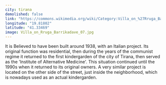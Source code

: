 ```yaml
---
city: tirana
demolished: false
link: "https://commons.wikimedia.org/wiki/Category:Villa_on_%27Rruga_Barrikadave%27"
longitude: "19.81802"
latitude: "41.33469"
image: Villa_on_Rruga_Barrikadave_07.jpg
---
```

It is Believed to have been built around 1938, with an Italian project. Its original function was residential, then during the years of the communist regime it returned to the first kindergarden of the city of Tirana, then served as the 'Institute of Alternative Medicine'. This situation continued until the 1990s when it returned to its original owners. A very similar project is located on the other side of the street, just inside the neighborhood, which is nowadays used as an actual kindergarden.